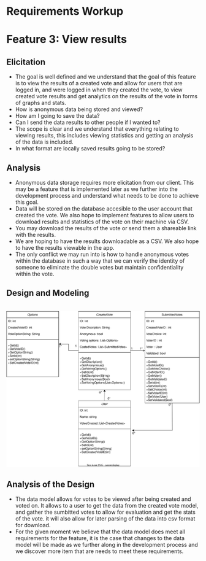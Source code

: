 # Requirements Workup

# Feature 3: View results
## Elicitation
* The goal is well defined and we understand that the goal of this feature is to view the results of a created vote and allow for users that are logged in, and were logged in when they created the vote, to view created vote results and get analytics on the results of the vote in forms of graphs and stats. 
* How is anonymous data being stored and viewed?
* How am I going to save the data?
* Can I send the data results to other people if I wanted to?
* The scope is clear and we understand that everything relating to viewing results, this includes viewing statistics and getting an analysis of the data is included. 
* In what format are locally saved results going to be stored?

## Analysis
* Anonymous data storage requires more elicitation from our client. This may be a feature that is implemented later as we further into the development process and understand what needs to be done to achieve this goal. 
* Data will be stored on the database accesible to the user account that created the vote. We also hope to implement features to allow users to download results and statistics of the vote on their machine via CSV.
* You may download the results of the vote or send them a shareable link with the results. 
* We are hoping to have the results downloadable as a CSV. We also  hope to  have the results viewable in the app. 
* The only conflict we may run into is how to handle anonymous votes within the database in such a way that we can verify the identity of someone to eliminate the double votes but maintain confidentiality within the vote. 


## Design and Modeling

<br/>
<img src="VotingAppClassDiagarm.drawio.svg">

## Analysis of the Design
* The data model allows for votes to be viewed after being created and voted on. It allows to a user to get the data from the created vote model, and gather the sumbitted votes to allow for evaluation and get the stats of the vote. it will also allow for later parsing of the data into csv format for download.
* For the given moment we believe that the data model does meet all requirements for the feature, it is the case that changes to the data model will be made as we further along in the development process and we discover more item that are needs to meet these requirements.
